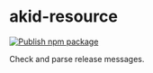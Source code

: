 # akid-resource

[![Publish npm package](https://github.com/lamsd/akid-parse-release-message/actions/workflows/publish.yml/badge.svg?branch=main)](https://github.com/lamsd/akid-parse-release-message/actions/workflows/publish.yml)

Check and parse release messages.
